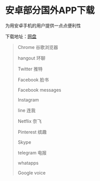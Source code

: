 # 安卓部分国外APP下载

为用安卓手机的用户提供一点点便利性

下载地址：[网盘](https://pan.ututools.com/onedrive/01_%E8%BD%AF%E4%BB%B6/10_Android_APP/)

> Chrome 谷歌浏览器
>
> hangout 环聊
>
> Twitter 推特
>
> Facebook 脸书
>
> Facebook messages
>
> Instagram 
>
> line 连我
>
> Netflix 奈飞
>
> Pinterest 缤趣
>
> Skype 
>
> telegram 电报
>
> whatapps 
>
> Google voice

